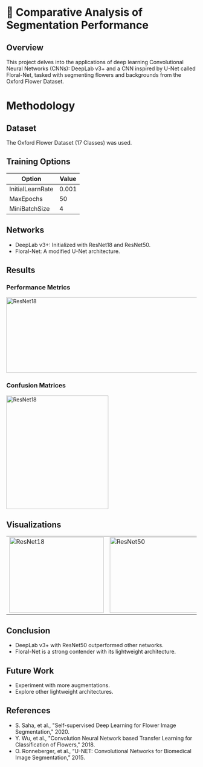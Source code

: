 # 🌸 Comparative Analysis of Segmentation Performance

## Overview
This project delves into the applications of deep learning Convolutional Neural Networks (CNNs): DeepLab v3+ and a CNN inspired by U-Net called Floral-Net, 
tasked with segmenting flowers and backgrounds from the Oxford Flower Dataset.

# Methodology

## Dataset
The Oxford Flower Dataset (17 Classes) was used.

## Training Options
| Option          | Value  |
|-----------------|--------|
| InitialLearnRate| 0.001  |
| MaxEpochs       | 50     |
| MiniBatchSize   | 4      |

## Networks
- DeepLab v3+: Initialized with ResNet18 and ResNet50.
- Floral-Net: A modified U-Net architecture.

## Results

### Performance Metrics
<img src="https://github.com/chboey/FloralNet/assets/103494565/f9a4ebde-a172-4fbb-8e38-6edd76b033a1" alt="ResNet18" width="900" height="200">

### Confusion Matrices
 <img src="https://github.com/chboey/FloralNet/assets/103494565/5119eb2b-12f6-412c-bb82-1a82ebefca46" alt="ResNet18" width="270" height="300">

## Visualizations
<table>
  <tr>
    <td>
      <img src="https://github.com/chboey/FloralNet/assets/103494565/d876a24b-069e-4eec-930e-59ac446c4af3" alt="ResNet18" width="250" height="200">
    </td>
    <td>
      <img src="https://github.com/chboey/FloralNet/assets/103494565/924d634c-51bd-48e9-a846-0769df94dd69" alt="ResNet50" width="250" height="200">
    </td>
    <td>
      <img src="https://github.com/chboey/FloralNet/assets/103494565/caf88d1d-c783-4669-a1fe-5edf6ce5836f" alt="Floral-Net" width="250" height="200">
    </td>
  </tr>
</table>




## Conclusion
- DeepLab v3+ with ResNet50 outperformed other networks.
- Floral-Net is a strong contender with its lightweight architecture.

## Future Work
- Experiment with more augmentations.
- Explore other lightweight architectures.

## References
- S. Saha, et al., "Self-supervised Deep Learning for Flower Image Segmentation," 2020.
- Y. Wu, et al., "Convolution Neural Network based Transfer Learning for Classification of Flowers," 2018.
- O. Ronneberger, et al., “U-NET: Convolutional Networks for Biomedical Image Segmentation,” 2015.
